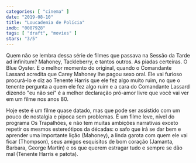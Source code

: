 ```yaml
---
categories: [ "cinema" ]
date: "2019-08-10"
title: "Loucademia de Polícia"
imdb: "0087928"
tags: [ "draft", "movies" ]
stars: "3/5"
---
```

Quem não se lembra dessa série de filmes que passava na Sessão da Tarde ad infinitum? Mahoney, Tackleberry, e tantos outros. As piadas certeiras. O Blue Oyster. E o melhor momento do original, quando o Comandante Lassard acredita que Carey Mahoney lhe pagou sexo oral. Ele vai furioso procurá-lo e diz ao Tenente Harris que ele fez algo muito ruim, no que o tenente pergunta a quem ele fez algo ruim e a cara do Comandante Lassard dizendo "eu não sei" é a melhor declaração pró-amor livre que você vai ver em um filme nos anos 80.

Hoje este é um filme quase datado, mas que pode ser assistido com um pouco de nostalgia e pipoca sem problemas. É um filme leve, nível do programa Os Trapalhões, e não tem muitas ambições narrativas exceto repetir os mesmos estereótipos da décadas: o safo que irá se dar bem e aprender uma importante lição (Mahoney), a linda garota com quem ele vai ficar (Thompson), seus amigos esquisitos de bom coração (Jamanta, Barbara, George Martin) e os que querem estragar tudo e sempre se dão mal (Tenente Harris e patota).
